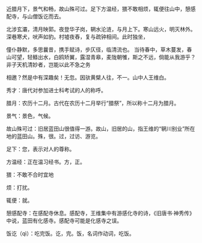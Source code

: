 近腊月下，景气和畅，故山殊可过。足下方温经，猥不敢相烦，辄便往山中，憩感配寺，与山僧饭讫而去。

北涉玄灞，清月映郭。夜登华子岗，辋水沦涟，与月上下。寒山远火，明灭林外。深巷寒犬，吠声如豹。村墟夜舂，复与疏钟相间。此时独坐，

僮仆静默，多思曩昔，携手赋诗，步仄径，临清流也。
当待春中，草木蔓发，春山可望，轻鲦出水，白鸥矫翼，露湿青皋，麦陇朝雊，斯之不远，倘能从我游乎？非子天机清妙者，岂能以此不急之务

相邀？然是中有深趣矣！无忽。因驮黄檗人往，不一。山中人王维白。
    
    
    
秀才：唐代对参加进士科考试的人的称呼。

腊月：农历十二月。古代在农历十二月举行“腊祭”，所以称十二月为腊月。

景气：景色，气候。

故山殊可过：旧居蓝田山很值得一游。故山，旧居的山，指王维的“辋川别业”所在地的蓝田山。殊，很。过，过访、游览。

足下：您，表示对人的尊称。

方温经：正在温习经书。方，正。

猥：不敢不合时宜地

烦：打扰。

辄便：就。

憩感配寺：在感配寺休息。感配寺，王维集中有游感化寺的诗，《旧唐书·神秀传》中说，蓝田有化感寺。感配寺可能是化感寺之误。

饭讫（qì）：吃完饭。讫，完。饭，名词作动词，吃饭。
